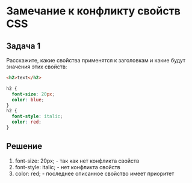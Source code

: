# Замечание к конфликту свойств CSS

## Задача 1

Расскажите, какие свойства применятся к заголовкам и какие будут значения этих свойств:

```html
<h2>text</h2>
```

```css
h2 {
  font-size: 20px;
  color: blue;
}
h2 {
  font-style: italic;
  color: red;
}
```

## Решение

1. font-size: 20px; - так как нет конфликта свойств
2. font-style: italic; - нет конфликта свойств
3. color: red; - последнее описанное свойство имеет приоритет
